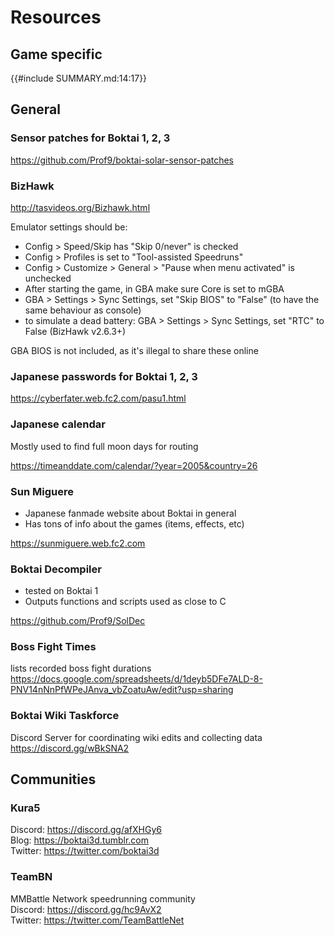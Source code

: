 # Resources

## Game specific

{{#include SUMMARY.md:14:17}}

## General

### Sensor patches for Boktai 1, 2, 3

<https://github.com/Prof9/boktai-solar-sensor-patches>

### BizHawk

<http://tasvideos.org/Bizhawk.html>

Emulator settings should be:

- Config > Speed/Skip has "Skip 0/never" is checked
- Config > Profiles is set to "Tool-assisted Speedruns"
- Config > Customize > General > "Pause when menu activated" is unchecked
- After starting the game, in GBA make sure Core is set to mGBA
- GBA > Settings > Sync Settings, set "Skip BIOS" to "False" (to have the same behaviour as console)
- to simulate a dead battery: GBA > Settings > Sync Settings, set "RTC" to False (BizHawk v2.6.3+)

GBA BIOS is not included, as it's illegal to share these online

### Japanese passwords for Boktai 1, 2, 3

<https://cyberfater.web.fc2.com/pasu1.html>

### Japanese calendar

Mostly used to find full moon days for routing

<https://timeanddate.com/calendar/?year=2005&country=26>

### Sun Miguere

- Japanese fanmade website about Boktai in general
- Has tons of info about the games (items, effects, etc)

<https://sunmiguere.web.fc2.com>

### Boktai Decompiler

- tested on Boktai 1
- Outputs functions and scripts used as close to C

<https://github.com/Prof9/SolDec>

### Boss Fight Times

lists recorded boss fight durations  
<https://docs.google.com/spreadsheets/d/1deyb5DFe7ALD-8-PNV14nNnPfWPeJAnva_vbZoatuAw/edit?usp=sharing>

### Boktai Wiki Taskforce

Discord Server for coordinating wiki edits and collecting data  
<https://discord.gg/wBkSNA2>

## Communities

### Kura5

Discord: <https://discord.gg/afXHGy6>  
Blog: <https://boktai3d.tumblr.com>  
Twitter: <https://twitter.com/boktai3d>

### TeamBN

MMBattle Network speedrunning community  
Discord: <https://discord.gg/hc9AvX2>  
Twitter: <https://twitter.com/TeamBattleNet>
